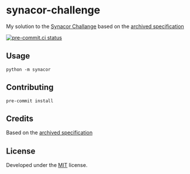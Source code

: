 # synacor-challenge

My solution to the [Synacor Challange](https://challenge.synacor.com/) based on the [archived specification](https://github.com/Aneurysm9/vm_challenge)

[![pre-commit.ci status](https://results.pre-commit.ci/badge/github/kucera-lukas/synacor-challenge/main.svg)](https://results.pre-commit.ci/latest/github/kucera-lukas/synacor-challenge/main)

## Usage

```shell
python -m synacor
```

## Contributing

```shell
pre-commit install
```

## Credits

Based on the [archived specification](https://github.com/Aneurysm9/vm_challenge)

## License

Developed under the [MIT](https://github.com/kucera-lukas/synacor-challenge/blob/master/LICENSE) license.
